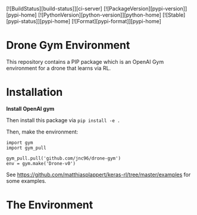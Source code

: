 [![BuildStatus][build-status]][ci-server]
[![PackageVersion][pypi-version]][pypi-home]
[![PythonVersion][python-version]][python-home]
[![Stable][pypi-status]][pypi-home]
[![Format][pypi-format]][pypi-home]

# Drone Gym Environment

This repository contains a PIP package which is an OpenAI Gym environment for a drone that learns via RL.

# Installation

  <b> Install OpenAI gym </b>

Then install this package via ``pip install -e .``

Then, make the environment:

	import gym
	import gym_pull
    
    gym_pull.pull('github.com/jnc96/drone-gym')
    env = gym.make('Drone-v0')

<div id="basic_usage"></div>

See https://github.com/matthiasplappert/keras-rl/tree/master/examples for some examples.

# The Environment
